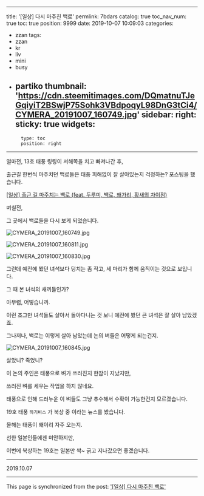 
---
title: '[일상] 다시 마주친 백로'
permlink: 7bdars
catalog: true
toc_nav_num: true
toc: true
position: 9999
date: 2019-10-07 10:09:03
categories:
- zzan
tags:
- zzan
- kr
- liv
- mini
- busy
- partiko
thumbnail: 'https://cdn.steemitimages.com/DQmatnuTJeGqiyiT2BSwjP75Sohk3VBdpoqyL98DnG3tCi4/CYMERA_20191007_160749.jpg'
sidebar:
    right:
        sticky: true
widgets:
    -
        type: toc
        position: right
---


얼마전, 13호 태풍 링링이 서해쪽을 치고 빠져나간 후,

출근길 한번씩 마주치던 백로들은 태풍 피해없이 잘 살아있는지 걱정하는? 포스팅을 했습니다.

[[일상] 출근 길 마주치는 백로 (feat. 두루미, 백로, 왜가리, 황새의 차이점)](https://steemit.com/zzan/@lucky2015/feat)

며칠전,

그 곳에서 백로들을 다시 보게 되었습니다.

![CYMERA_20191007_160749.jpg](https://cdn.steemitimages.com/DQmatnuTJeGqiyiT2BSwjP75Sohk3VBdpoqyL98DnG3tCi4/CYMERA_20191007_160749.jpg)

![CYMERA_20191007_160811.jpg](https://cdn.steemitimages.com/DQmRbUecAHB1BRWeZqjG6qU3EtebsmFd3pmjthiGLqV1BXo/CYMERA_20191007_160811.jpg)

![CYMERA_20191007_160830.jpg](https://cdn.steemitimages.com/DQmdYAx5o4CEVcreLiU49BrnSFUmAnfjdma3fxKZcM2gkmo/CYMERA_20191007_160830.jpg)

그런데 예전에 봤던 녀석보다 덩치는 좀 작고, 세 마리가 함께 움직이는 것으로 보입니다.

그 때 본 녀석의 새끼들인가?

아무렴, 어떻습니까.

이런 조그만 녀석들도 살아서 돌아다니는 것 보니 예전에 봤던 큰 녀석은 잘 살아 남았겠죠.

그나저나, 백로는 이렇게 살아 남았는데 논의 벼들은 어떻게 되는건지.

![CYMERA_20191007_160845.jpg](https://cdn.steemitimages.com/DQmSSgrkFxrW72NFwXvhPCFDYtsRgqmT4XyxG54sUYWKLqf/CYMERA_20191007_160845.jpg)

살았니? 죽었니?

이 논의 주인은 태풍으로 벼가 쓰러진지 한참이 지났지만,

쓰러진 벼를 세우는 작업을 하지 않네요.

태풍으로 인해 드러누운 이 벼들도 그냥 추수해서 수확이 가능한건지 모르겠습니다.

19호 태풍 `하기비스` 가 북상 중 이라는 뉴스를 봤습니다.

올해는 태풍이 왜이리 자주 오는지.

선한 일본인들에겐 미안하지만,

이번에 북상하는 19호는 일본만 싹~ 긁고 지나갔으면 좋겠습니다.

---

2019.10.07

- - -

This page is synchronized from the post: ['[일상] 다시 마주친 백로'](https://steemit.com/@lucky2015/7bdars)

